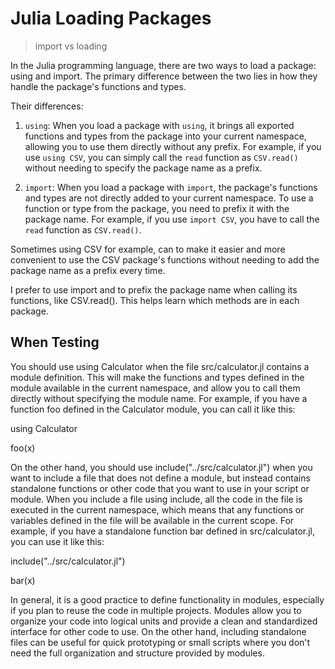 # Julia Loading Packages

> import vs loading

In the Julia programming language, there are two ways to load a package: 
using and import. 
The primary difference between the two lies in how they 
handle the package's functions and types. 

Their differences:

1. `using`: When you load a package with `using`, it brings all exported functions and types from the package into your current namespace, allowing you to use them directly without any prefix. For example, if you use `using CSV`, you can simply call the `read` function as `CSV.read()` without needing to specify the package name as a prefix.

2. `import`: When you load a package with `import`, the package's functions and types are not directly added to your current namespace. To use a function or type from the package, you need to prefix it with the package name. For example, if you use `import CSV`, you have to call the `read` function as `CSV.read()`.

Sometimes using CSV for example, can to make it easier and more convenient to use the CSV package's functions without needing to add the package name as a prefix every time. 

I prefer to use import and to prefix the package name when calling its functions, like CSV.read(). This helps learn which methods are in each package.


## When Testing

You should use using Calculator when the file src/calculator.jl contains a module definition. This will make the functions and types defined in the module available in the current namespace, and allow you to call them directly without specifying the module name. For example, if you have a function foo defined in the Calculator module, you can call it like this:


using Calculator

foo(x)

On the other hand, you should use include("../src/calculator.jl") when you want to include a file that does not define a module, but instead contains standalone functions or other code that you want to use in your script or module. When you include a file using include, all the code in the file is executed in the current namespace, which means that any functions or variables defined in the file will be available in the current scope. For example, if you have a standalone function bar defined in src/calculator.jl, you can use it like this:


include("../src/calculator.jl")

bar(x)

In general, it is a good practice to define functionality in modules, especially if you plan to reuse the code in multiple projects. Modules allow you to organize your code into logical units and provide a clean and standardized interface for other code to use. On the other hand, including standalone files can be useful for quick prototyping or small scripts where you don't need the full organization and structure provided by modules.